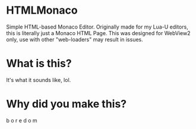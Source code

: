 # HTMLMonaco
Simple HTML-based Monaco Editor.
Originally made for my Lua-U editors, this is literally just a Monaco HTML Page.
This was designed for WebView2 only, use with other "web-loaders" may result in issues.
# What is this?
It's what it sounds like, lol.
# Why did you make this?
b o r e d o m
